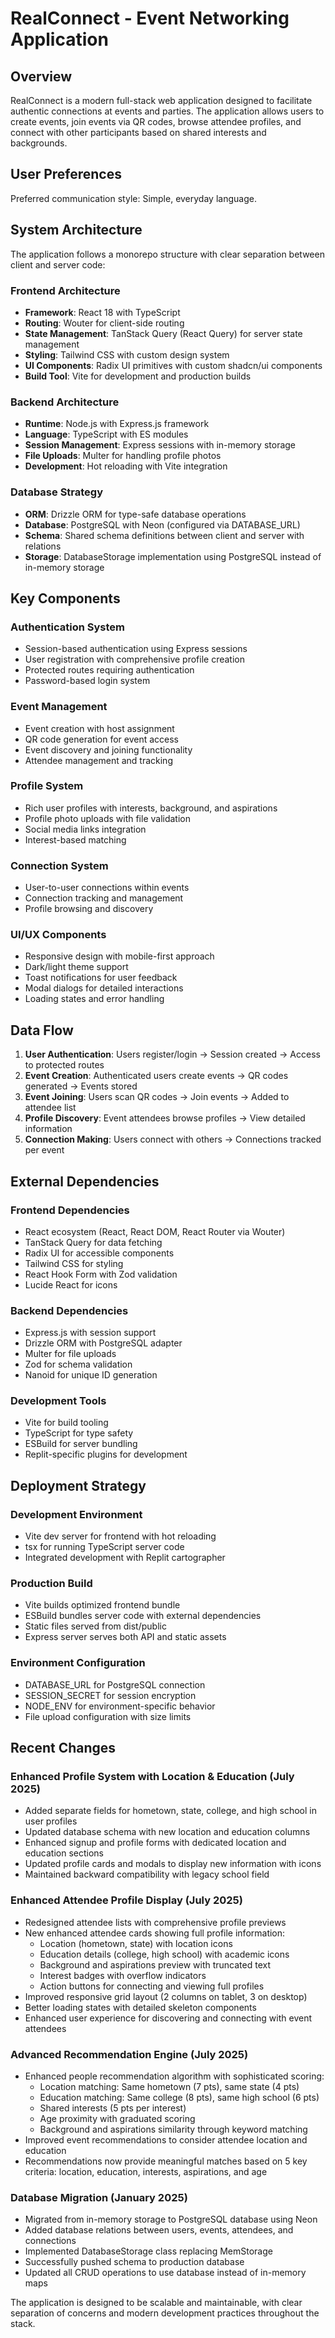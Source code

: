 # RealConnect - Event Networking Application

## Overview

RealConnect is a modern full-stack web application designed to facilitate authentic connections at events and parties. The application allows users to create events, join events via QR codes, browse attendee profiles, and connect with other participants based on shared interests and backgrounds.

## User Preferences

Preferred communication style: Simple, everyday language.

## System Architecture

The application follows a monorepo structure with clear separation between client and server code:

### Frontend Architecture
- **Framework**: React 18 with TypeScript
- **Routing**: Wouter for client-side routing
- **State Management**: TanStack Query (React Query) for server state management
- **Styling**: Tailwind CSS with custom design system
- **UI Components**: Radix UI primitives with custom shadcn/ui components
- **Build Tool**: Vite for development and production builds

### Backend Architecture
- **Runtime**: Node.js with Express.js framework
- **Language**: TypeScript with ES modules
- **Session Management**: Express sessions with in-memory storage
- **File Uploads**: Multer for handling profile photos
- **Development**: Hot reloading with Vite integration

### Database Strategy
- **ORM**: Drizzle ORM for type-safe database operations
- **Database**: PostgreSQL with Neon (configured via DATABASE_URL)
- **Schema**: Shared schema definitions between client and server with relations
- **Storage**: DatabaseStorage implementation using PostgreSQL instead of in-memory storage

## Key Components

### Authentication System
- Session-based authentication using Express sessions
- User registration with comprehensive profile creation
- Protected routes requiring authentication
- Password-based login system

### Event Management
- Event creation with host assignment
- QR code generation for event access
- Event discovery and joining functionality
- Attendee management and tracking

### Profile System
- Rich user profiles with interests, background, and aspirations
- Profile photo uploads with file validation
- Social media links integration
- Interest-based matching

### Connection System
- User-to-user connections within events
- Connection tracking and management
- Profile browsing and discovery

### UI/UX Components
- Responsive design with mobile-first approach
- Dark/light theme support
- Toast notifications for user feedback
- Modal dialogs for detailed interactions
- Loading states and error handling

## Data Flow

1. **User Authentication**: Users register/login → Session created → Access to protected routes
2. **Event Creation**: Authenticated users create events → QR codes generated → Events stored
3. **Event Joining**: Users scan QR codes → Join events → Added to attendee list
4. **Profile Discovery**: Event attendees browse profiles → View detailed information
5. **Connection Making**: Users connect with others → Connections tracked per event

## External Dependencies

### Frontend Dependencies
- React ecosystem (React, React DOM, React Router via Wouter)
- TanStack Query for data fetching
- Radix UI for accessible components
- Tailwind CSS for styling
- React Hook Form with Zod validation
- Lucide React for icons

### Backend Dependencies
- Express.js with session support
- Drizzle ORM with PostgreSQL adapter
- Multer for file uploads
- Zod for schema validation
- Nanoid for unique ID generation

### Development Tools
- Vite for build tooling
- TypeScript for type safety
- ESBuild for server bundling
- Replit-specific plugins for development

## Deployment Strategy

### Development Environment
- Vite dev server for frontend with hot reloading
- tsx for running TypeScript server code
- Integrated development with Replit cartographer

### Production Build
- Vite builds optimized frontend bundle
- ESBuild bundles server code with external dependencies
- Static files served from dist/public
- Express server serves both API and static assets

### Environment Configuration
- DATABASE_URL for PostgreSQL connection
- SESSION_SECRET for session encryption
- NODE_ENV for environment-specific behavior
- File upload configuration with size limits

## Recent Changes

### Enhanced Profile System with Location & Education (July 2025)
- Added separate fields for hometown, state, college, and high school in user profiles
- Updated database schema with new location and education columns
- Enhanced signup and profile forms with dedicated location and education sections
- Updated profile cards and modals to display new information with icons
- Maintained backward compatibility with legacy school field

### Enhanced Attendee Profile Display (July 2025)
- Redesigned attendee lists with comprehensive profile previews
- New enhanced attendee cards showing full profile information:
  - Location (hometown, state) with location icons
  - Education details (college, high school) with academic icons
  - Background and aspirations preview with truncated text
  - Interest badges with overflow indicators
  - Action buttons for connecting and viewing full profiles
- Improved responsive grid layout (2 columns on tablet, 3 on desktop)
- Better loading states with detailed skeleton components
- Enhanced user experience for discovering and connecting with event attendees

### Advanced Recommendation Engine (July 2025)
- Enhanced people recommendation algorithm with sophisticated scoring:
  - Location matching: Same hometown (7 pts), same state (4 pts)
  - Education matching: Same college (8 pts), same high school (6 pts)
  - Shared interests (5 pts per interest)
  - Age proximity with graduated scoring
  - Background and aspirations similarity through keyword matching
- Improved event recommendations to consider attendee location and education
- Recommendations now provide meaningful matches based on 5 key criteria: location, education, interests, aspirations, and age

### Database Migration (January 2025)
- Migrated from in-memory storage to PostgreSQL database using Neon
- Added database relations between users, events, attendees, and connections
- Implemented DatabaseStorage class replacing MemStorage
- Successfully pushed schema to production database
- Updated all CRUD operations to use database instead of in-memory maps

The application is designed to be scalable and maintainable, with clear separation of concerns and modern development practices throughout the stack.